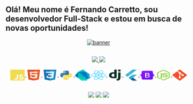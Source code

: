 ## Olá! Meu nome é Fernando Carretto, sou desenvolvedor Full-Stack e estou em busca de novas oportunidades!

<div align="center"> 

  <a href="https://fernando-carretto.netlify.app/"> 

  <img height="300em" src="https://i.ibb.co/MDKzSWB/banner.png" alt="banner" />  

</div>
  
  ##

<div align="center"> 

  <a href="https://github.com/Fernando9200"> 

  <img height="180em" src="https://github-readme-stats.vercel.app/api?username=Fernando9200&show_icons=true&theme=dark&include_all_commits=true&count_private=true"/> 

  <img height="180em" src="https://github-readme-stats.vercel.app/api/top-langs/?username=Fernando9200&layout=compact&langs_count=7&theme=dark"/> 

</div> 

  

<div align="center" style="display: inline_block"><br> 

  <img align="center" alt="Fernando-Js" height="30" width="40" src="https://raw.githubusercontent.com/devicons/devicon/master/icons/javascript/javascript-plain.svg"> 

  <img align="center" alt="Fernando-HTML" height="30" width="40" src="https://raw.githubusercontent.com/devicons/devicon/master/icons/html5/html5-original.svg"> 

  <img align="center" alt="Fernando-CSS" height="30" width="40" src="https://raw.githubusercontent.com/devicons/devicon/master/icons/css3/css3-original.svg"> 

  <img align="center" alt="Fernando-Python" height="30" width="40" src="https://raw.githubusercontent.com/devicons/devicon/master/icons/python/python-original.svg"> 

  <img align="center" alt="Fernando-Dart" height="30" width="40" src="https://raw.githubusercontent.com/devicons/devicon/master/icons/dart/dart-original.svg"> 

  <img align="center" alt="Fernando-React" height="30" width="40" src="https://raw.githubusercontent.com/devicons/devicon/master/icons/react/react-original.svg"> 

  <img align="center" alt="Fernando-Django" height="30" width="40" src="https://raw.githubusercontent.com/devicons/devicon/master/icons/django/django-plain.svg"> 

  <img align="center" alt="Fernando-Flutter" height="30" width="40" src="https://raw.githubusercontent.com/devicons/devicon/master/icons/flutter/flutter-original.svg"> 

  <img align="center" alt="Fernando-Bootstrap" height="30" width="40" src="https://raw.githubusercontent.com/devicons/devicon/master/icons/bootstrap/bootstrap-original.svg"> 

  <img align="center" alt="Fernando-Bootstrap" height="30" width="40" src="https://raw.githubusercontent.com/devicons/devicon/master/icons/nodejs/nodejs-original.svg"> 

  <img align="center" alt="Fernando-Bootstrap" height="30" width="40" src="https://raw.githubusercontent.com/devicons/devicon/master/icons/git/git-original.svg">   

     

</div> 

   

  ## 

   

<div align="center" ">  

  <a href = "mailto:fernando91.sosa@gmail.com"><img src="https://img.shields.io/badge/-Gmail-%23333?style=for-the-badge&logo=gmail&logoColor=white" target="_blank"></a> 
  <a href="https://www.linkedin.com/in/fernando-carretto/" target="_blank"><img src="https://img.shields.io/badge/-LinkedIn-%230077B5?style=for-the-badge&logo=linkedin&logoColor=white" target="_blank"></a> 
  <a href="https://www.workana.com/freelancer/0e4ed7aa5719ac3e8e4835b4dd4a9c92" target="_blank"><img src="https://img.shields.io/badge/Freelancer-29B2FE?style=for-the-badge&logo=Freelancer&logoColor=white" target="_blank"></a> 
</div> 
